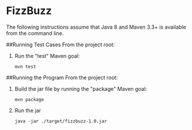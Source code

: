 # FizzBuzz
The following instructions assume that Java 8 and Maven 3.3+ is available from the command line.

##Running Test Cases
From the project root:

1. Run the "test" Maven goal: 
	```
	mvn test
	```

##Running the Program
From the project root:

1. Build the jar file by running the "package" Maven goal:
	```
	mvn package
	```
2. Run the jar
	```
	java -jar ./target/fizzbuzz-1.0.jar
	```
